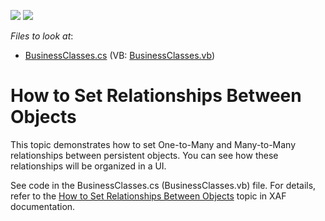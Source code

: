 <!-- default badges list -->
[![](https://img.shields.io/badge/Open_in_DevExpress_Support_Center-FF7200?style=flat-square&logo=DevExpress&logoColor=white)](https://supportcenter.devexpress.com/ticket/details/E241)
[![](https://img.shields.io/badge/📖_How_to_use_DevExpress_Examples-e9f6fc?style=flat-square)](https://docs.devexpress.com/GeneralInformation/403183)
<!-- default badges end -->
<!-- default file list -->
*Files to look at*:

* [BusinessClasses.cs](./CS/HowToSetRelationshipsBetweenObjects.Module/BusinessClasses.cs) (VB: [BusinessClasses.vb](./VB/HowToSetRelationshipsBetweenObjects.Module/BusinessClasses.vb))
<!-- default file list end -->
# How to Set Relationships Between Objects


<p>This topic demonstrates how to set One-to-Many and Many-to-Many relationships between persistent objects. You can see how these relationships will be organized in a UI.</p><p>See code in the BusinessClasses.cs (BusinessClasses.vb) file. For details, refer to the <a href="http://documentation.devexpress.com/#Xaf/CustomDocument2654">How to Set Relationships Between Objects</a> topic in XAF documentation.</p>

<br/>


